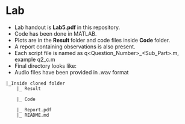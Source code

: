 # Lab

- Lab handout is <strong> Lab5.pdf </strong> in this repository.
- Code has been done in MATLAB.
- Plots are in the <strong> Result </strong> folder and code files inside <strong> Code </strong> folder.
- A report containing observations is also present.
- Each script file is named as q<Question_Number>_<Sub_Part>.m, example q2_c.m
- Final directory looks like: <br>
- Audio files have been provided in .wav format
```
|_Inside cloned folder
    |_ Result
               
    |_ Code
        
    |_ Report.pdf
    |_ README.md
```

